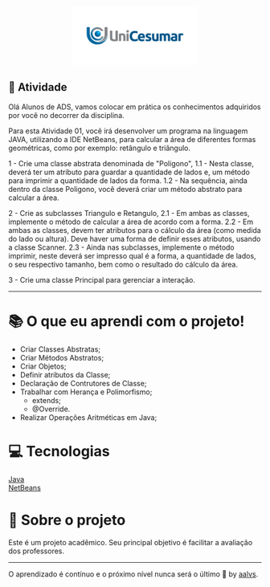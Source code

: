 <div align='center'>
<img src=".github/logo.png" width='250'>
</div>

## 🚀 Atividade

Olá Alunos de ADS, vamos colocar em prática os conhecimentos adquiridos por você no decorrer da disciplina.

Para esta Atividade 01, você irá desenvolver um programa na linguagem JAVA, utilizando a IDE NetBeans, para calcular a área de diferentes formas geométricas, como por exemplo: retângulo e triângulo.

1 - Crie uma classe abstrata denominada de "Poligono",
1.1 - Nesta classe, deverá ter um atributo para guardar a quantidade de lados e, um método para imprimir a quantidade de lados da forma.
1.2 - Na sequência, ainda dentro da classe Poligono, você deverá criar um método abstrato para calcular a área.
 
2 - Crie as subclasses Triangulo e Retangulo,
2.1 - Em ambas as classes, implemente o método de calcular a área de acordo com a forma.
2.2 - Em ambas as classes, devem ter atributos para o cálculo da área (como medida do lado ou altura). Deve haver uma forma de definir esses atributos, usando a classe Scanner.
2.3 - Ainda nas subclasses, implemente o método imprimir, neste deverá ser impresso qual é a forma, a quantidade de lados, o seu respectivo tamanho, bem como o resultado do cálculo da área.

3 - Crie uma classe Principal para gerenciar a interação.

---

# 📚 O que eu aprendi com o projeto!

- Criar Classes Abstratas;
- Criar Métodos Abstratos;
- Criar Objetos;
- Definir atributos da Classe;
- Declaração de Contrutores de Classe;
- Trabalhar com Herança e Polimorfismo;
    - extends;
    - @Override.
- Realizar Operações Aritméticas em Java;

# 💻 Tecnologias

<a href='https://www.oracle.com/java/technologies/'>Java</a>
<br/>
<a href='https://netbeans.org/'>NetBeans</a>
<br/>



# 📝 Sobre o projeto

Este é um projeto acadêmico. Seu principal objetivo é facilitar a avaliação dos professores.

---

O aprendizado é contínuo e o próximo nível nunca será o último 🚀 by [aalvs](https://app.rocketseat.com.br/me/aalvs).